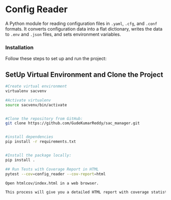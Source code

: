 # Config Reader

A Python module for reading configuration files in `.yaml`, `.cfg`, and `.conf` formats. It converts configuration data into a flat dictionary, writes the data to `.env` and `.json` files, and sets environment variables.


### Installation

Follow these steps to set up and run the project:

## SetUp Virtual Environment and Clone the Project

```bash
#Create virtual environment
virtualenv sacvenv

#Activate virtualenv
source sacvenv/bin/activate


#Clone the repository from GitHub:
git clone https://github.com/GudeKumarReddy/sac_manager.git


#install dependencies
pip install -r requirements.txt


#Install the package locally:
pip install .

## Run Tests with Coverage Report in HTML
pytest --cov=config_reader --cov-report=html

Open htmlcov/index.html in a web browser.

This process will give you a detailed HTML report with coverage statistics, including which lines of code are covered and which are not.


